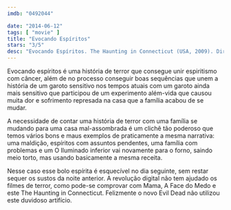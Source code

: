 ```yaml
---
imdb: "0492044"

date: "2014-06-12"
tags: [ "movie" ]
title: "Evocando Espíritos"
stars: "3/5"
desc: "Evocando Espíritos. The Haunting in Connecticut (USA, 2009). Dirigido por Peter Cornwell. Escrito por Adam Simon, Tim Metcalfe. Com Virginia Madsen, Kyle Gallner, Elias Koteas, Amanda Crew, Martin Donovan, Sophi Knight, Ty Wood, Erik J. Berg, John Bluethner."
---
```

Evocando espíritos é uma história de terror que consegue unir espiritismo com câncer, além de no processo conseguir boas sequências que unem a história de um garoto sensitivo nos tempos atuais com um garoto ainda mais sensitivo que participou de um experimento além-vida que causou muita dor e sofrimento represada na casa que a família acabou de se mudar.

A necessidade de contar uma história de terror com uma família se mudando para uma casa mal-assombrada é um clichê tão poderoso que temos vários bons e maus exemplos de praticamente a mesma narrativa: uma maldição, espíritos com assuntos pendentes, uma família com problemas e um O Iluminado inferior vai novamente para o forno, saindo meio torto, mas usando basicamente a mesma receita.

Nesse caso esse bolo espírita é esquecível no dia seguinte, sem restar sequer os sustos da noite anterior. A revolução digital não tem ajudado os filmes de terror, como pode-se comprovar com Mama, A Face do Medo e este The Haunting in Connecticut. Felizmente o novo Evil Dead não utilizou este duvidoso artifício.
